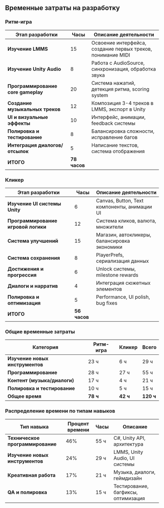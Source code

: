 ## Временные затраты на разработку

### Ритм-игра

| Этап разработки | Часы | Описание деятельности |
|-----------------|------|----------------------|
| **Изучение LMMS** | 15 | Освоение интерфейса, создание первых треков, понимание MIDI |
| **Изучение Unity Audio** | 8 | Работа с AudioSource, синхронизация, обработка звука |
| **Программирование core gameplay** | 20 | Система нажатий, детекция ритма, scoring system |
| **Создание музыкальных треков** | 12 | Композиция 3-4 треков в LMMS, экспорт в Unity |
| **UI и визуальные эффекты** | 10 | Интерфейс, анимации, feedback системы |
| **Полировка и тестирование** | 8 | Балансировка сложности, исправление багов |
| **Интеграция диалогов/отсылок** | 5 | Написание текстов, система отображения |
| **ИТОГО** | **78 часов** | |

### Кликер

| Этап разработки | Часы | Описание деятельности |
|-----------------|------|----------------------|
| **Изучение UI системы Unity** | 6 | Canvas, Button, Text компоненты, анимации UI |
| **Программирование игровой логики** | 12 | Система кликов, валюта, множители |
| **Система улучшений** | 15 | Магазин, автокликеры, балансировка экономики |
| **Система сохранения** | 8 | PlayerPrefs, сериализация данных |
| **Достижения и прогрессия** | 6 | Unlock системы, milestone rewards |
| **Диалоги и нарратив** | 4 | Интеграция сюжетных элементов |
| **Полировка и оптимизация** | 5 | Performance, UI polish, bug fixes |
| **ИТОГО** | **56 часов** | |

### Общие временные затраты

| Категория | Ритм-игра | Кликер | Всего |
|-----------|-----------|---------|-------|
| **Изучение новых инструментов** | 23 ч | 6 ч | 29 ч |
| **Программирование** | 28 ч | 27 ч | 55 ч |
| **Контент (музыка/диалоги)** | 17 ч | 4 ч | 21 ч |
| **Полировка и тестирование** | 10 ч | 5 ч | 15 ч |
| **Общее время** | **78 ч** | **42 ч** | **120 ч** |

### Распределение времени по типам навыков

| Тип навыка | Процент времени | Часы | Описание |
|------------|-----------------|------|----------|
| **Техническое программирование** | 46% | 55 ч | C#, Unity API, архитектура |
| **Изучение новых инструментов** | 24% | 29 ч | LMMS, Unity Audio, UI системы |
| **Креативная работа** | 17% | 21 ч | Музыка, диалоги, геймдизайн |
| **QA и полировка** | 13% | 15 ч | Тестирование, багфиксы, оптимизация |
